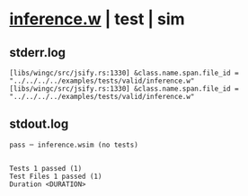# [inference.w](../../../../../examples/tests/valid/inference.w) | test | sim

## stderr.log
```log
[libs/wingc/src/jsify.rs:1330] &class.name.span.file_id = "../../../../examples/tests/valid/inference.w"
[libs/wingc/src/jsify.rs:1330] &class.name.span.file_id = "../../../../examples/tests/valid/inference.w"
```

## stdout.log
```log
pass ─ inference.wsim (no tests)
 
 
Tests 1 passed (1)
Test Files 1 passed (1)
Duration <DURATION>
```

